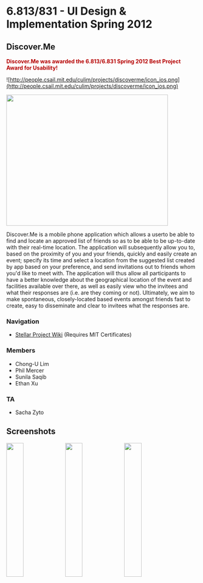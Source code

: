 # 6.813/831 - UI Design & Implementation Spring 2012 #

## Discover.Me ##

<b><font color='B50000'>Discover.Me was awarded the 6.813/6.831 Spring 2012 Best Project Award for Usability! </font></b>

![http://people.csail.mit.edu/culim/projects/discoverme/icon_ios.png](http://people.csail.mit.edu/culim/projects/discoverme/icon_ios.png)

<a href='http://www.youtube.com/watch?feature=player_embedded&v=MlcWOUiF9TY' target='_blank'><img src='http://img.youtube.com/vi/MlcWOUiF9TY/0.jpg' width='425' height=344 /></a>

Discover.Me is a mobile phone application which allows a userto be able to find and locate an approved list of friends so as to be able to be up-to-date with their real-time location. The application will subsequently allow you to, based on the proximity of you and your friends, quickly and easily create an event; specify its time and select a location from the suggested list created by app based on your preference, and send invitations out to friends whom you'd like to meet with. The application will thus allow all participants to have a better knowledge about the geographical location of the event and facilities available over there, as well as easily view who the invitees and what their responses are (i.e. are they coming or not). Ultimately, we aim to make spontaneous, closely-located based events amongst friends fast to create, easy to disseminate and clear to invitees what the responses are.

### Navigation ###
  * [Stellar Project Wiki](https://wikis.mit.edu/confluence/display/6DOT813sp12/Discover.Me) (Requires MIT Certificates)

### Members ###
  * Chong-U Lim
  * Phil Mercer
  * Sunila Saqib
  * Ethan Xu

### TA ###
  * Sacha Zyto

## Screenshots ##
<a href='http://people.csail.mit.edu/culim/projects/discoverme/authentication_bg.png'><img src='http://people.csail.mit.edu/culim/projects/discoverme/authentication_bg.png' width='30%' /></a>
<a href='http://people.csail.mit.edu/culim/projects/discoverme/tutorial_user_location.png'><img src='http://people.csail.mit.edu/culim/projects/discoverme/tutorial_user_location.png' width='30%' /></a>
<a href='http://people.csail.mit.edu/culim/projects/discoverme/tutorial_friend_location.png'><img src='http://people.csail.mit.edu/culim/projects/discoverme/tutorial_friend_location.png' width='30%' /></a>